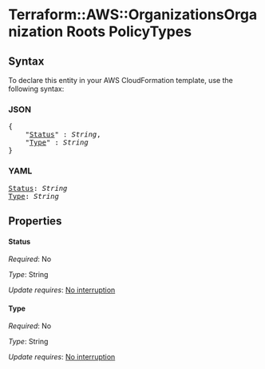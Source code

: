 # Terraform::AWS::OrganizationsOrganization Roots PolicyTypes

## Syntax

To declare this entity in your AWS CloudFormation template, use the following syntax:

### JSON

<pre>
{
    "<a href="#status" title="Status">Status</a>" : <i>String</i>,
    "<a href="#type" title="Type">Type</a>" : <i>String</i>
}
</pre>

### YAML

<pre>
<a href="#status" title="Status">Status</a>: <i>String</i>
<a href="#type" title="Type">Type</a>: <i>String</i>
</pre>

## Properties

#### Status

_Required_: No

_Type_: String

_Update requires_: [No interruption](https://docs.aws.amazon.com/AWSCloudFormation/latest/UserGuide/using-cfn-updating-stacks-update-behaviors.html#update-no-interrupt)

#### Type

_Required_: No

_Type_: String

_Update requires_: [No interruption](https://docs.aws.amazon.com/AWSCloudFormation/latest/UserGuide/using-cfn-updating-stacks-update-behaviors.html#update-no-interrupt)

